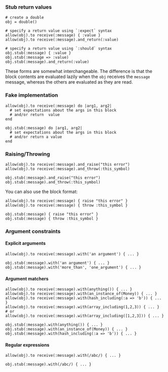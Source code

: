 ### Stub return values

    # create a double
    obj = double()

    # specify a return value using `:expect` syntax
    allow(obj).to receive(:message) { :value }
    allow(obj).to receive(:message).and_return(:value)

    # specify a return value using `:should` syntax
    obj.stub(:message) { :value }
    obj.stub(:message => :value)
    obj.stub(:message).and_return(:value)

These forms are somewhat interchangeable. The difference is that the
block contents are evaluated lazily when the `obj` receives the
`message` message, whereas the others are evaluated as they are read.

### Fake implementation

    allow(obj).to receive(:message) do |arg1, arg2|
      # set expectations about the args in this block
      # and/or return  value
    end

    obj.stub(:message) do |arg1, arg2|
      # set expectations about the args in this block
      # and/or return a value
    end

### Raising/Throwing

    allow(obj).to receive(:message).and_raise("this error")
    allow(obj).to receive(:message).and_throw(:this_symbol)

    obj.stub(:message).and_raise("this error")
    obj.stub(:message).and_throw(:this_symbol)

You can also use the block format:

    allow(obj).to receive(:message) { raise "this error" }
    allow(obj).to receive(:message) { throw :this_symbol }

    obj.stub(:message) { raise "this error" }
    obj.stub(:message) { throw :this_symbol }

### Argument constraints

#### Explicit arguments

    allow(obj).to receive(:message).with('an argument') { ... }

    obj.stub(:message).with('an argument') { ... }
    obj.stub(:message).with('more_than', 'one_argument') { ... }

#### Argument matchers

    allow(obj).to receive(:message).with(anything()) { ... }
    allow(obj).to receive(:message).with(an_instance_of(Money)) { ... }
    allow(obj).to receive(:message).with(hash_including(:a => 'b')) { ... }
    allow(obj).to receive(:message).with(array_including(1,2,3)) { ... }
    # or
    allow(obj).to receive(:message).with(array_including([1,2,3])) { ... }

    obj.stub(:message).with(anything()) { ... }
    obj.stub(:message).with(an_instance_of(Money)) { ... }
    obj.stub(:message).with(hash_including(:a => 'b')) { ... }

#### Regular expressions

    allow(obj).to receive(:message).with(/abc/) { ... }

    obj.stub(:message).with(/abc/) { ... }

